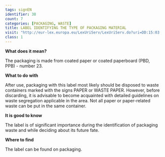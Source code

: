 ```yaml
---
tags: signEN
identifier: 38
count: 7
categories: [PACKAGING, WASTE]
title: LABEL IDENTIFYING THE TYPE OF PACKAGING MATERIAL
visit: "http://eur-lex.europa.eu/LexUriServ/LexUriServ.do?uri=DD:15:03:31997D0129:PL:PDF"
class: 1
---
```

**What does it mean?**

The packaging is made from coated paper or coated paperboard (PBD, PPB) - number 23.

**What to do with**

After use, packaging with this label most likely should be disposed to waste containers marked with the signs PAPER or WASTE PAPER. However, before discarding, it is advisable to become acquainted with detailed guidelines on waste segregation applicable in the area. Not all paper or paper-related waste can be put in the same container.

**It is good to know**

The label is of significant importance during the identification of packaging waste and while deciding about its future fate.

**Where to find**

The label can be found on packaging.